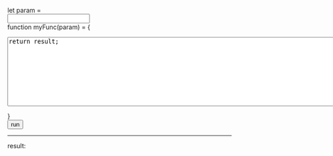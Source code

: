 <script src="./a.js"></script>

let param =  
<input type="text" id="param"/>  
function myFunc(param) = {  
<textarea id='func' rows="10" cols="100">
return result;
</textarea>  
}  
<button id='run' onclick='onRunClick()'>run</button>
- - -  
result:  
<div id='result' width='400' height='100'></div>
